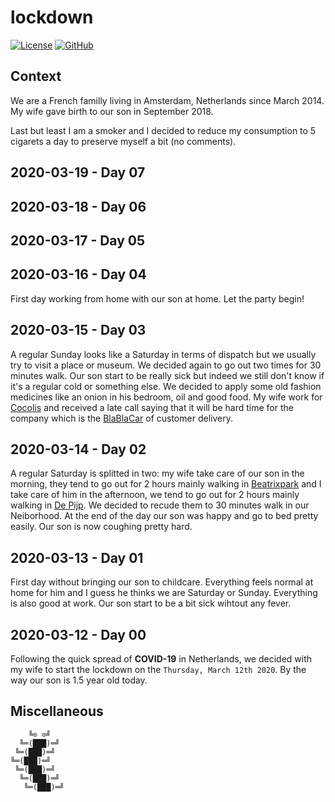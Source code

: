 # lockdown

[![License][license-img]][license-href]
[![GitHub][github-img]][github-href]

## Context

We are a  French familly living in Amsterdam, Netherlands  since March 2014. My
wife gave birth to our son in September 2018.

Last but  least I  am a  smoker and  I decided  to reduce  my consumption  to 5
cigarets a day to preserve myself a bit (no comments).

## 2020-03-19 - Day 07

## 2020-03-18 - Day 06

## 2020-03-17 - Day 05

## 2020-03-16 - Day 04

First day working from home with our son at home. Let the party begin!

## 2020-03-15 - Day 03

A regular Sunday looks like a Saturday  in terms of dispatch but we usually try
to visit a place or museum. We decided again to go out two times for 30 minutes
walk. Our son start to be really sick  but indeed we still don't know if it's a
regular cold or something else. We  decided to apply some old fashion medicines
like  an  onion  in  his  bedroom,  oil  and  good  food.   My  wife  work  for
[Cocolis](https://www.cocolis.fr/) and received a late call saying that it will
be      hard      time     for      the      company      which     is      the
[BlaBlaCar](https://www.blablacar.com/) of customer delivery.

## 2020-03-14 - Day 02

A regular  Saturday is splitted  in two: my  wife take care  of our son  in the
morning,   they   tend   to   go   out  for   2   hours   mainly   walking   in
[Beatrixpark](https://www.amsterdam.info/parks/beatrixpark/) and I take care of
him in  the afternoon,  we tend to  go out  for 2 hours  mainly walking  in [De
Pijp](https://www.amsterdam.info/depijp/).   We decided  to recude  them to  30
minutes walk in our Neiborhood. At the end  of the day our son was happy and go
to bed pretty easily. Our son is now coughing pretty hard.

## 2020-03-13 - Day 01

First day  without bringing our  son to  childcare. Everything feels  normal at
home for him  and I guess he  thinks we are Saturday or  Sunday.  Everything is
also good at work. Our son start to be a bit sick wihtout any fever.

## 2020-03-12 - Day 00

Following the quick  spread of **COVID-19** in Netherlands, we  decided with my
wife to start the  lockdown on the `Thursday, March 12th 2020`.  By the way our
son is 1.5 year old today.

## Miscellaneous

```
    ╚⊙ ⊙╝
  ╚═(███)═╝
 ╚═(███)═╝
╚═(███)═╝
 ╚═(███)═╝
  ╚═(███)═╝
   ╚═(███)═╝
```

[license-img]: https://img.shields.io/github/license/rockyluke/lockdown
[license-href]: LICENSE
[github-img]: https://img.shields.io/github/stars/rockyluke/lockdown?style=social
[github-href]: https://github.com/rockyluke/lockdown/stargazers
